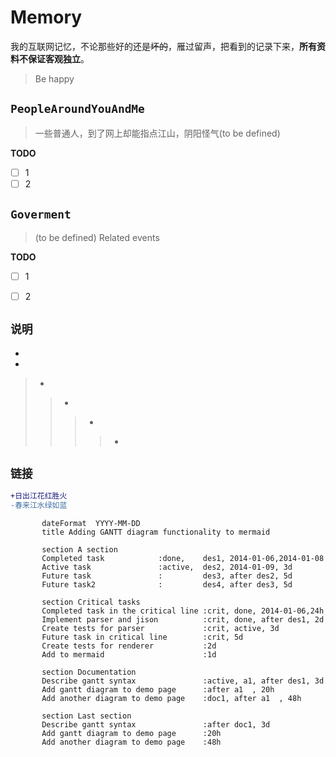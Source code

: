# Memory

我的互联网记忆，不论那些好的还是~~坏的~~，雁过留声，把看到的记录下来，**所有资料不保证客观独立**。

> Be happy

## `PeopleAroundYouAndMe`

> 一些普通人，到了网上却能指点江山，阴阳怪气(to be defined)
 
**TODO**
- [ ] 1  
- [ ] 2

## `Goverment`

> (to be defined)
> Related events 

**TODO**

 - [ ] 1
 - [ ] 2


## `说明`
-
 
-

>-
>>-
>>>-
>>>>-
 
## `链接`


```diff
+日出江花红胜火
-春来江水绿如蓝
```


```gantt
       dateFormat  YYYY-MM-DD
       title Adding GANTT diagram functionality to mermaid

       section A section
       Completed task            :done,    des1, 2014-01-06,2014-01-08
       Active task               :active,  des2, 2014-01-09, 3d
       Future task               :         des3, after des2, 5d
       Future task2              :         des4, after des3, 5d

       section Critical tasks
       Completed task in the critical line :crit, done, 2014-01-06,24h
       Implement parser and jison          :crit, done, after des1, 2d
       Create tests for parser             :crit, active, 3d
       Future task in critical line        :crit, 5d
       Create tests for renderer           :2d
       Add to mermaid                      :1d

       section Documentation
       Describe gantt syntax               :active, a1, after des1, 3d
       Add gantt diagram to demo page      :after a1  , 20h
       Add another diagram to demo page    :doc1, after a1  , 48h

       section Last section
       Describe gantt syntax               :after doc1, 3d
       Add gantt diagram to demo page      :20h
       Add another diagram to demo page    :48h
```